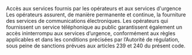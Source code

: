 Accès aux services fournis par les opérateurs et aux services d'urgence
Les opérateurs assurent, de manière permanente et continue, la fourniture des services de communications électroniques.
Les opérateurs qui fournissent un service téléphonique au public garantissent également un accès ininterrompu aux services d’urgence, conformément aux règles applicables et dans les conditions précisées par l’Autorité de régulation, sous peine de sanctions prévues aux articles 239 et 240 du présent code.